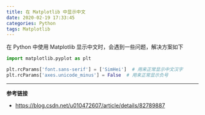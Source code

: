 ```yaml
---
title: 在 Matplotlib 中显示中文
date: 2020-02-19 17:33:45
categories: Python
tags: Matplotlib
---
```

在 Python 中使用 Matplotlib 显示中文时，会遇到一些问题，解决方案如下

```python
import matplotlib.pyplot as plt

plt.rcParams['font.sans-serif'] = ['SimHei']  # 用来正常显示中文汉字
plt.rcParams['axes.unicode_minus'] = False  # 用来正常显示负号
```

---

**参考链接**

- https://blog.csdn.net/u010472607/article/details/82789887
